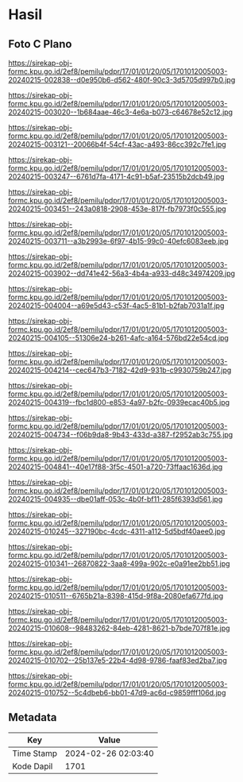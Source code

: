# Hasil

## Foto C Plano

https://sirekap-obj-formc.kpu.go.id/2ef8/pemilu/pdpr/17/01/01/20/05/1701012005003-20240215-002838--d0e950b6-d562-480f-90c3-3d5705d997b0.jpg

https://sirekap-obj-formc.kpu.go.id/2ef8/pemilu/pdpr/17/01/01/20/05/1701012005003-20240215-003020--1b684aae-46c3-4e6a-b073-c64678e52c12.jpg

https://sirekap-obj-formc.kpu.go.id/2ef8/pemilu/pdpr/17/01/01/20/05/1701012005003-20240215-003121--20066b4f-54cf-43ac-a493-86cc392c7fe1.jpg

https://sirekap-obj-formc.kpu.go.id/2ef8/pemilu/pdpr/17/01/01/20/05/1701012005003-20240215-003247--6761d7fa-4171-4c91-b5af-23515b2dcb49.jpg

https://sirekap-obj-formc.kpu.go.id/2ef8/pemilu/pdpr/17/01/01/20/05/1701012005003-20240215-003451--243a0818-2908-453e-817f-fb7973f0c555.jpg

https://sirekap-obj-formc.kpu.go.id/2ef8/pemilu/pdpr/17/01/01/20/05/1701012005003-20240215-003711--a3b2993e-6f97-4b15-99c0-40efc6083eeb.jpg

https://sirekap-obj-formc.kpu.go.id/2ef8/pemilu/pdpr/17/01/01/20/05/1701012005003-20240215-003902--dd741e42-56a3-4b4a-a933-d48c34974209.jpg

https://sirekap-obj-formc.kpu.go.id/2ef8/pemilu/pdpr/17/01/01/20/05/1701012005003-20240215-004004--a69e5d43-c53f-4ac5-81b1-b2fab7031a1f.jpg

https://sirekap-obj-formc.kpu.go.id/2ef8/pemilu/pdpr/17/01/01/20/05/1701012005003-20240215-004105--51306e24-b261-4afc-a164-576bd22e54cd.jpg

https://sirekap-obj-formc.kpu.go.id/2ef8/pemilu/pdpr/17/01/01/20/05/1701012005003-20240215-004214--cec647b3-7182-42d9-931b-c9930759b247.jpg

https://sirekap-obj-formc.kpu.go.id/2ef8/pemilu/pdpr/17/01/01/20/05/1701012005003-20240215-004319--fbc1d800-e853-4a97-b2fc-0939ecac40b5.jpg

https://sirekap-obj-formc.kpu.go.id/2ef8/pemilu/pdpr/17/01/01/20/05/1701012005003-20240215-004734--f06b9da8-9b43-433d-a387-f2952ab3c755.jpg

https://sirekap-obj-formc.kpu.go.id/2ef8/pemilu/pdpr/17/01/01/20/05/1701012005003-20240215-004841--40e17f88-3f5c-4501-a720-73ffaac1636d.jpg

https://sirekap-obj-formc.kpu.go.id/2ef8/pemilu/pdpr/17/01/01/20/05/1701012005003-20240215-004935--dbe01aff-053c-4b0f-bf11-285f6393d561.jpg

https://sirekap-obj-formc.kpu.go.id/2ef8/pemilu/pdpr/17/01/01/20/05/1701012005003-20240215-010245--327190bc-4cdc-4311-a112-5d5bdf40aee0.jpg

https://sirekap-obj-formc.kpu.go.id/2ef8/pemilu/pdpr/17/01/01/20/05/1701012005003-20240215-010341--26870822-3aa8-499a-902c-e0a91ee2bb51.jpg

https://sirekap-obj-formc.kpu.go.id/2ef8/pemilu/pdpr/17/01/01/20/05/1701012005003-20240215-010511--6765b21a-8398-415d-9f8a-2080efa677fd.jpg

https://sirekap-obj-formc.kpu.go.id/2ef8/pemilu/pdpr/17/01/01/20/05/1701012005003-20240215-010608--98483262-84eb-4281-8621-b7bde707f81e.jpg

https://sirekap-obj-formc.kpu.go.id/2ef8/pemilu/pdpr/17/01/01/20/05/1701012005003-20240215-010702--25b137e5-22b4-4d98-9786-faaf83ed2ba7.jpg

https://sirekap-obj-formc.kpu.go.id/2ef8/pemilu/pdpr/17/01/01/20/05/1701012005003-20240215-010752--5c4dbeb6-bb01-47d9-ac6d-c9859fff106d.jpg


## Metadata

| Key        | Value               |
| ---------- | ------------------- |
| Time Stamp | 2024-02-26 02:03:40 |
| Kode Dapil | 1701                |



